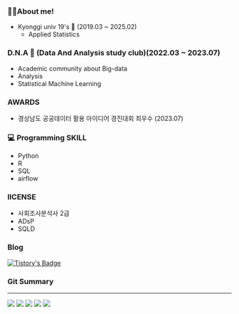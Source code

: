 ### 🙋‍♂️About me!

- Kyonggi univ 19's 🏫 (2019.03 ~ 2025.02)
  - Applied Statistics 

 
### D.N.A 🐘 (Data And Analysis study club)(2022.03 ~ 2023.07)
  - Academic community about Big-data
  - Analysis
  - Statistical Machine Learning
    
### AWARDS
  - 경상남도 공공데이터 활용 아이디어 경진대회 최우수 (2023.07)

### 💻 Programming SKILL
- Python
- R
- SQL
- airflow

### lICENSE
- 사회조사분석사 2급
- ADsP
- SQLD

### Blog
[![Tistory's Badge](https://github-readme-tistory-card.vercel.app/api/badge?name=DEStudy)](https://statistics-fox.tistory.com)

### Git Summary
___
![](http://github-profile-summary-cards.vercel.app/api/cards/profile-details?username=StatisticsFox&theme=dark)
![](http://github-profile-summary-cards.vercel.app/api/cards/repos-per-language?username=StatisticsFox&theme=dark)
![](http://github-profile-summary-cards.vercel.app/api/cards/most-commit-language?username=StatisticsFox&theme=dark)
![](http://github-profile-summary-cards.vercel.app/api/cards/stats?username=StatisticsFox&theme=dark)
![](http://github-profile-summary-cards.vercel.app/api/cards/productive-time?username=StatisticsFox&theme=dark&utcOffset=8)

<!--
**weed0328/weed0328** is a ✨ _special_ ✨ repository because its `README.md` (this file) appears on your GitHub profile.

Here are some ideas to get you started:

- 🔭 I’m currently working on ...
- 🌱 I’m currently learning ...
- 👯 I’m looking to collaborate on ...
- 🤔 I’m looking for help with ...
- 💬 Ask me about ...
- 📫 How to reach me: ...
- 😄 Pronouns: ...
- ⚡ Fun fact: ...
-->
